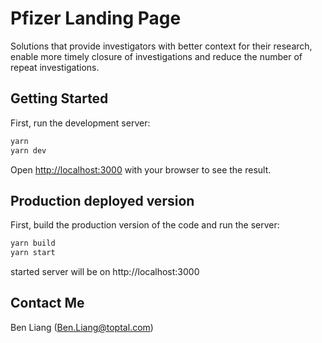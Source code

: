 # Pfizer Landing Page

Solutions that provide investigators with better context for their research, enable more timely closure of investigations and reduce the number of repeat investigations.

## Getting Started

First, run the development server:

```bash
yarn
yarn dev
```

Open [http://localhost:3000](http://localhost:3000) with your browser to see the result.

## Production deployed version

First, build the production version of the code and run the server:

```bash
yarn build
yarn start
```

started server will be on http://localhost:3000

## Contact Me

Ben Liang (Ben.Liang@toptal.com)
